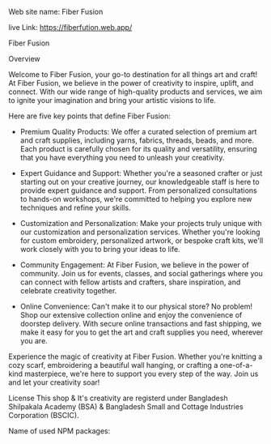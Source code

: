 Web site name: Fiber Fusion

live Link: https://fiberfution.web.app/

Fiber Fusion

Overview

Welcome to Fiber Fusion, your go-to destination for all things art and craft! At Fiber Fusion, we believe in the power of creativity to inspire, uplift, and connect. With our wide range of high-quality products and services, we aim to ignite your imagination and bring your artistic visions to life.

Here are five key points that define Fiber Fusion:

*   Premium Quality Products: We offer a curated selection of premium art and craft supplies, including yarns, fabrics, threads, beads, and more. Each product is carefully chosen for its quality and versatility, ensuring that you have everything you need to unleash your creativity.

*   Expert Guidance and Support: Whether you're a seasoned crafter or just starting out on your creative journey, our knowledgeable staff is here to provide expert guidance and support. From personalized consultations to hands-on workshops, we're committed to helping you explore new techniques and refine your skills.

*   Customization and Personalization: Make your projects truly unique with our customization and personalization services. Whether you're looking for custom embroidery, personalized artwork, or bespoke craft kits, we'll work closely with you to bring your ideas to life.

*   Community Engagement: At Fiber Fusion, we believe in the power of community. Join us for events, classes, and social gatherings where you can connect with fellow artists and crafters, share inspiration, and celebrate creativity together.

*   Online Convenience: Can't make it to our physical store? No problem! Shop our extensive collection online and enjoy the convenience of doorstep delivery. With secure online transactions and fast shipping, we make it easy for you to get the art and craft supplies you need, wherever you are.

Experience the magic of creativity at Fiber Fusion. Whether you're knitting a cozy scarf, embroidering a beautiful wall hanging, or crafting a one-of-a-kind masterpiece, we're here to support you every step of the way. Join us and let your creativity soar!


License
This shop & It's creativity are registerd under Bangladesh Shilpakala Academy (BSA) & Bangladesh Small and Cottage Industries Corporation (BSCIC).


Name of used NPM packages:

